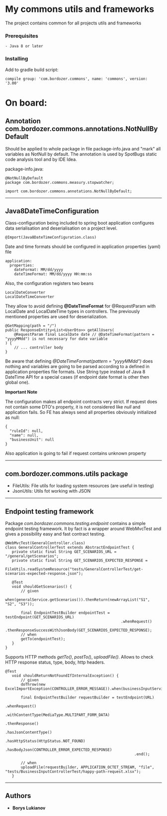 # My commons utils and frameworks

The project contains common for all projects utils and frameworks

### Prerequisites


```
- Java 8 or later
```

### Installing

Add to gradle build script:

```
compile group: 'com.bordozer.commons', name: 'commons', version: '3.00'
```

On board:
===============

Annotation com.bordozer.commons.annotations.NotNullByDefault
---------------

Should be applied to whole package in file package-info.java and "mark" all variables as NotNull by default. The annotation is used by SpotBugs static code 
analysis tool and by IDE Idea.

package-info.java:
```
@NotNullByDefault
package com.bordozer.commons.measury.stopwatcher;

import com.bordozer.commons.annotations.NotNullByDefault;
```
---------------
Java8DateTimeConfiguration
---------------

Class-configuration being included to spring boot application configures data serialisation and deserialisation on a project level.
 
```
@Import(Java8DateTimeConfiguration.class)
```

Date and time formats should be configured in application properties (yaml) file

``` 
application:
  properties:
    dateFormat: MM/dd/yyyy
    dateTimeFormat: MM/dd/yyyy HH:mm:ss
```
Also, the configuration registers two beans
`````` 
LocalDateConverter
LocalDateTimeConverter
``````
They allow to avoid defining **@DateTimeFormat** for @RequestParam with LocalDate and LocalDateTime types in controllers. 
The previously mentioned properties are used for deserialization.  
`````` 
@GetMapping(path = "/")
public ResponseEntity<List<UserDto>> getAllUsers(
    @RequestParam final LocalDate date // @DateTimeFormat(pattern = "yyyyMMdd") is not necessary for date variable
) {
    // ... controller body
}
``````
Be aware that defining *@DateTimeFormat(pattern = "yyyyMMdd")* does nothing and variables are going to be parsed according to a defined in application properties file formats.
Use String type instead of Java 8 DateTime API for a special cases (if endpoint date format is other then global one). 

**Important Note** 

The configuration makes all endpoint contracts very strict.
If request does not contain some DTO's property, it is not considered like *null* and application fails.
So FE has always send all properties obviously initialized as null:

``` 
{
  "ruleId": null,
  "name": null,
  "businessUnit": null
}
``` 
Also application is going to fail if request contains unknown property

---------------
com.bordozer.commons.utils package
---------------

* FileUtils: File utils for loading system resources (are useful in testing)
* JsonUtils: Utils fot working with JSON

---------------

Endpoint testing framework
---------------

Package *com.bordozer.commons.testing.endpoint* contains a simple endpoint testing framework. It by fact is a wrapper around WebMvcTest and gives a possibility 
easy and fast contract testing.

 ``` 
 @WebMvcTest(GeneralController.class)
 class GeneralControllerTest extends AbstractEndpointTest {
    private static final String GET_SCENARIOS_URL = "/general/getScenarios";
    private static final String GET_SCENARIOS_EXPECTED_RESPONSE =
                FileUtils.readSystemResource("tests/GeneralControllerTest/get-scenarios-expected-response.json");
    
    @Test
    void shouldGetScenarios() {
        // given
        when(generalService.getScenarios()).thenReturn(newArrayList("S1", "S2", "S3"));

        final EndpointTestBuilder endpointTest = testEndpoint(GET_SCENARIOS_URL)
                                                     .whenRequest()
                                                     .thenResponseSuccessWithJsonBody(GET_SCENARIOS_EXPECTED_RESPONSE);
        // when
        getTo(endpointTest);
    }                
 }
 ``` 

Supports HTTP methods _getTo()_, _postTo(_), _uploadFile()_. Allows to check HTTP response status, type, body, http headers. 

 ```
@Test
    void shouldReturnNotFoundIfInternalException() {
        // given
        doThrow(new ExcelImportException(CONTROLLER_ERROR_MESSAGE)).when(businessInputService).getUploadedBusinessInputs(any(File.class));

        final EndpointTestBuilder requestBuilder = testEndpoint(URL)
                                                           .whenRequest()
                                                           .withContentType(MediaType.MULTIPART_FORM_DATA)
                                                           .thenResponse()
                                                           .hasJsonContentType()
                                                           .hasHttpStatus(HttpStatus.NOT_FOUND)
                                                           .hasBodyJson(CONTROLLER_ERROR_EXPECTED_RESPONSE)
                                                           .end();

        // when
        uploadFile(requestBuilder, APPLICATION_OCTET_STREAM, "file", "tests/BusinessInputControllerTest/happy-path-request.xlsx");
    }
 ```
 
---------------

## Authors

* **Borys Lukianov**

